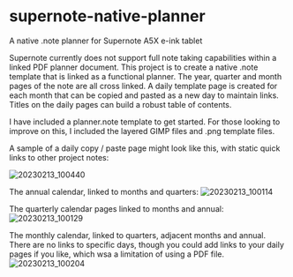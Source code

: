# supernote-native-planner
A native .note planner for Supernote A5X e-ink tablet

Supernote currently does not support full note taking capabilities within a linked PDF planner document.  This project is to create a native .note template that is linked as a functional planner.  The year, quarter and month pages of the note are all cross linked.  A daily template page is created for each month that can be copied and pasted as a new day to maintain links.  Titles on the daily pages can build a robust table of contents.

I have included a planner.note template to get started.  For those looking to improve on this, I included the layered GIMP files and .png template files.

A sample of a daily copy / paste page might look like this, with static quick links to other project notes:

![20230213_100440](https://user-images.githubusercontent.com/31966101/218544395-44d5cc66-993d-4bd4-9eb5-b9baa6d1212f.png)

The annual calendar, linked to months and quarters:
![20230213_100114](https://user-images.githubusercontent.com/31966101/218544292-816e8d05-c5a0-4065-8a82-31b0f1f0ed9e.png)

The quarterly calendar pages linked to months and annual:
![20230213_100129](https://user-images.githubusercontent.com/31966101/218544435-412ceacf-0720-4ec7-9540-cfd9a1069af3.png)

The monthly calendar, linked to quarters, adjacent months and annual.  There are no links to specific days, though you could add links to your daily pages if you like, which wsa a limitation of using a PDF file. 
![20230213_100204](https://user-images.githubusercontent.com/31966101/218544499-1469d0e3-918c-4e40-8966-3c5eb1627619.png)





